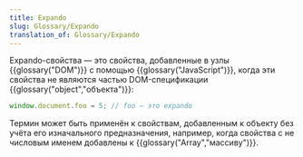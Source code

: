 ```yaml
---
title: Expando
slug: Glossary/Expando
translation_of: Glossary/Expando
---
```


Expando-свойства — это свойства, добавленные в узлы {{glossary("DOM")}} с помощью {{glossary("JavaScript")}}, когда эти свойства не являются частью DOM-спецификации {{glossary("object","объекта")}}:

```js
window.document.foo = 5; // foo — это expando
```

Термин может быть применён к свойствам, добавленным к объекту без учёта его изначального предназначения, например, когда свойства с не числовым именем добавлены к {{glossary("Array","массиву")}}.
